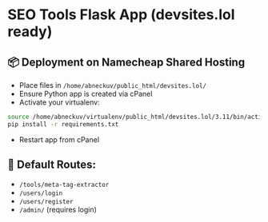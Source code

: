 # SEO Tools Flask App (devsites.lol ready)

## 📦 Deployment on Namecheap Shared Hosting
- Place files in `/home/abneckuv/public_html/devsites.lol/`
- Ensure Python app is created via cPanel
- Activate your virtualenv:
```bash
source /home/abneckuv/virtualenv/public_html/devsites.lol/3.11/bin/activate
pip install -r requirements.txt
```

- Restart app from cPanel

## 🔐 Default Routes:
- `/tools/meta-tag-extractor`
- `/users/login`
- `/users/register`
- `/admin/` (requires login)

